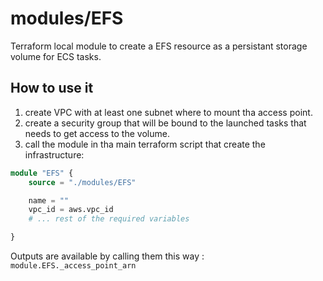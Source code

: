 # modules/EFS

Terraform local module to create a EFS resource as a persistant storage volume for ECS tasks.

## How to use it

1. create VPC with at least one subnet where to mount tha access point.
2. create a security group that will be bound to the launched tasks that needs to get access to the volume.
3. call the module in tha main terraform script that create the infrastructure:

```tf
module "EFS" {
    source = "./modules/EFS"

    name = ""
    vpc_id = aws.vpc_id
    # ... rest of the required variables

}
```

Outputs are available by calling them this way :  `module.EFS._access_point_arn`